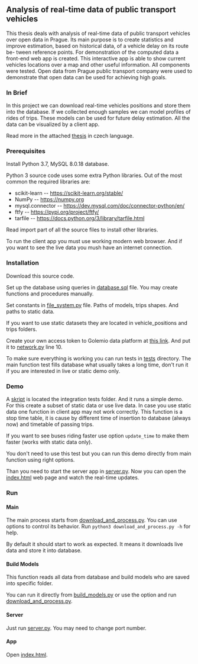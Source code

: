 ## Analysis of real-time data of public transport vehicles

This thesis deals with analysis of real-time data of public transport vehicles over open data in Prague. Its main purpose is to create statistics and improve estimation, based on historical data, of a vehicle delay on its route be- tween reference points. For demonstration of the computed data a front-end web app is created. This interactive app is able to show current vehicles locations over a map and other useful information. All components were tested. Open data from Prague public transport company were used to demonstrate that open data can be used for achieving high goals.

### In Brief

In this project we can download real-time vehicles positions and store them into the database. If we collected enough samples we can model profiles of rides of trips. These models can be used for future delay estimation. All the data can be visualized by a client app.

Read more in the attached [thesis](./Bakalarska_prace_Cizmar.pdf) in czech language.

### Prerequisites

Install Python 3.7, MySQL 8.0.18 database.

Python 3 source code uses some extra Python libraries. Out of the most common the required libraries are:

- scikit-learn -- https://scikit-learn.org/stable/
- NumPy -- https://numpy.org
- mysql.connector -- https://dev.mysql.com/doc/connector-python/en/
- ftfy -- https://pypi.org/project/ftfy/
- tarfile -- https://docs.python.org/3/library/tarfile.html

Read import part of all the source files to install other libraries.

To run the client app you must use working modern web browser. And if you want to see the live data you mush have an internet connection.


### Installation

Download this source code.

Set up the database using queries in [database.sql](./source/database.sql) file. You may create functions and procedures manually.

Set constants in [file_system.py](./source/file_system.py) file. Paths of models, trips shapes. And paths to static data.

If you want to use static datasets they are located in vehicle_positions and trips folders.

Create your own access token to Golemio data platform at [this link](https://api.golemio.cz/api-keys/auth/sign-in). And put it to [network.py](./source/network.py) line 10.

To make sure everything is working you can run tests in [tests](./source/tests) directory. The main function test fills database what usually takes a long time, don't run it if you are interested in live or static demo only.

### Demo

A [skript](./source/tests/integration/test_main.py) is located the integration tests folder. And it runs a simple demo. For this create a subset of static data or use live data. In case you use static data one function in client app may not work correctly. This function is a stop time table, it is cause by different time of insertion to database (always now) and timetable of passing trips.

If you want to see buses riding faster use option `update_time` to make them faster (works with static data only).

You don't need to use this test but you can run this demo directly from main function using right options.

Than you need to start the server app in [server.py](./source/server.py). Now you can open the [index.html](./source/index.html) web page and watch the real-time updates.

### Run

#### Main

The main process starts from [download_and_process.py](./source/download_and_process.py). You can use options to control its behavior. Run `python3 download_and_process.py -h` for help.

By default it should start to work as expected. It means it downloads live data and store it into database.

#### Build Models

This function reads all data from database and build models who are saved into specific folder.

You can run it directly from [build_models.py](./source/build_models.py) or use the option and run [download_and_process.py](./source/download_and_process.py).

#### Server

Just run [server.py](./source/server.py). You may need to change port number.

#### App

Open [index.html](./source/index.html).

